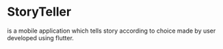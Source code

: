 # StoryTeller 
is a mobile application which tells story according to choice made by user developed using flutter.
